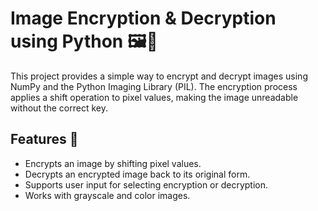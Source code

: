 # Image Encryption & Decryption using Python 🖼️🔐
 
This project provides a simple way to encrypt and decrypt images using NumPy and the Python Imaging Library (PIL). The encryption process applies a shift operation to pixel values, making the image unreadable without the correct key.

## Features 🚀
- Encrypts an image by shifting pixel values.
- Decrypts an encrypted image back to its original form.
- Supports user input for selecting encryption or decryption. 
- Works with grayscale and color images.

